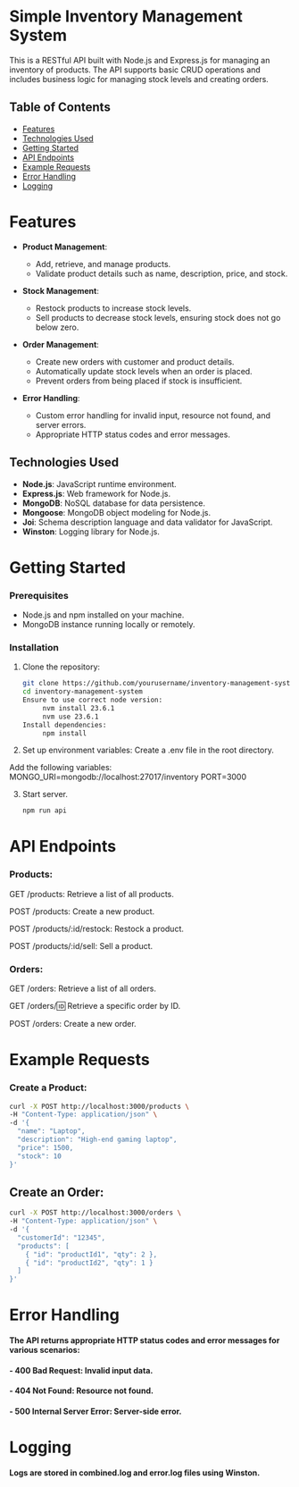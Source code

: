 # Simple Inventory Management System

This is a RESTful API built with Node.js and Express.js for managing an inventory of products. The API supports basic CRUD operations and includes business logic for managing stock levels and creating orders.

## Table of Contents

- [Features](#Features)
- [Technologies Used](#Technologies_Used)
- [Getting Started](#Getting_Started)
- [API Endpoints](#API_Endpoints)
- [Example Requests](#Example_Requests)
- [Error Handling](#Error_Handling)
- [Logging](#Logging)

# Features

- **Product Management**:

  - Add, retrieve, and manage products.
  - Validate product details such as name, description, price, and stock.

- **Stock Management**:

  - Restock products to increase stock levels.
  - Sell products to decrease stock levels, ensuring stock does not go below zero.

- **Order Management**:

  - Create new orders with customer and product details.
  - Automatically update stock levels when an order is placed.
  - Prevent orders from being placed if stock is insufficient.

- **Error Handling**:
  - Custom error handling for invalid input, resource not found, and server errors.
  - Appropriate HTTP status codes and error messages.

## Technologies Used

- **Node.js**: JavaScript runtime environment.
- **Express.js**: Web framework for Node.js.
- **MongoDB**: NoSQL database for data persistence.
- **Mongoose**: MongoDB object modeling for Node.js.
- **Joi**: Schema description language and data validator for JavaScript.
- **Winston**: Logging library for Node.js.

# Getting Started

### Prerequisites

- Node.js and npm installed on your machine.
- MongoDB instance running locally or remotely.

### Installation

1. Clone the repository:

   ```bash
   git clone https://github.com/yourusername/inventory-management-system.git
   cd inventory-management-system
   Ensure to use correct node version:
        nvm install 23.6.1
        nvm use 23.6.1
   Install dependencies:
        npm install
   ```

2. Set up environment variables: Create a .env file in the root directory.

Add the following variables:
MONGO_URI=mongodb://localhost:27017/inventory
PORT=3000

3. Start server.
   ```bash
   npm run api
   ```

# API Endpoints

### Products:

GET /products: Retrieve a list of all products.

POST /products: Create a new product.

POST /products/:id/restock: Restock a product.

POST /products/:id/sell: Sell a product.

### Orders:

GET /orders: Retrieve a list of all orders.

GET /orders/:id: Retrieve a specific order by ID.

POST /orders: Create a new order.

# Example Requests

### Create a Product:

```bash
curl -X POST http://localhost:3000/products \
-H "Content-Type: application/json" \
-d '{
  "name": "Laptop",
  "description": "High-end gaming laptop",
  "price": 1500,
  "stock": 10
}'
```

## Create an Order:

```bash
curl -X POST http://localhost:3000/orders \
-H "Content-Type: application/json" \
-d '{
  "customerId": "12345",
  "products": [
    { "id": "productId1", "qty": 2 },
    { "id": "productId2", "qty": 1 }
  ]
}'
```

# Error Handling

#### The API returns appropriate HTTP status codes and error messages for various scenarios:

#### - 400 Bad Request: Invalid input data.

#### - 404 Not Found: Resource not found.

#### - 500 Internal Server Error: Server-side error.

# Logging

#### Logs are stored in combined.log and error.log files using Winston.
